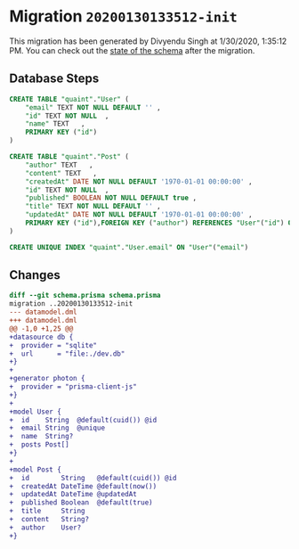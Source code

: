 # Migration `20200130133512-init`

This migration has been generated by Divyendu Singh at 1/30/2020, 1:35:12 PM.
You can check out the [state of the schema](./schema.prisma) after the migration.

## Database Steps

```sql
CREATE TABLE "quaint"."User" (
    "email" TEXT NOT NULL DEFAULT '' ,
    "id" TEXT NOT NULL  ,
    "name" TEXT   ,
    PRIMARY KEY ("id")
) 

CREATE TABLE "quaint"."Post" (
    "author" TEXT   ,
    "content" TEXT   ,
    "createdAt" DATE NOT NULL DEFAULT '1970-01-01 00:00:00' ,
    "id" TEXT NOT NULL  ,
    "published" BOOLEAN NOT NULL DEFAULT true ,
    "title" TEXT NOT NULL DEFAULT '' ,
    "updatedAt" DATE NOT NULL DEFAULT '1970-01-01 00:00:00' ,
    PRIMARY KEY ("id"),FOREIGN KEY ("author") REFERENCES "User"("id") ON DELETE SET NULL
) 

CREATE UNIQUE INDEX "quaint"."User.email" ON "User"("email")
```

## Changes

```diff
diff --git schema.prisma schema.prisma
migration ..20200130133512-init
--- datamodel.dml
+++ datamodel.dml
@@ -1,0 +1,25 @@
+datasource db {
+  provider = "sqlite"
+  url      = "file:./dev.db"
+}
+
+generator photon {
+  provider = "prisma-client-js"
+}
+
+model User {
+  id    String  @default(cuid()) @id
+  email String  @unique
+  name  String?
+  posts Post[]
+}
+
+model Post {
+  id        String   @default(cuid()) @id
+  createdAt DateTime @default(now())
+  updatedAt DateTime @updatedAt
+  published Boolean  @default(true)
+  title     String
+  content   String?
+  author    User?
+}
```


